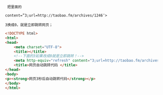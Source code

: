      把里面的

    content=”3;url=http://taobao.fm/archives/1246″>

    3换成0，就是立即跳转网页；


```html 
<!DOCTYPE html>
<html>
<head>
    <meta charset="UTF-8">
    <title></title>
    <!--下面的3如果改成0就是立即跳转！-->
    <meta http-equiv="refresh" content="3;url=http://taobao.fm/archives/1246">
    <title>网页自动跳转代码 </title>
</head>
<body>
<p><strong>网页3秒后自动跳转代码</strong></p>
</body>
</html>
```